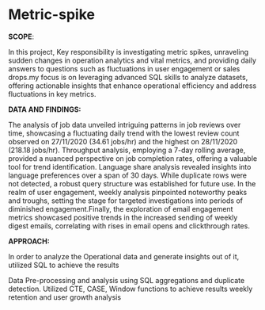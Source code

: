 # Metric-spike

**SCOPE**:

In this project, Key responsibility is investigating metric spikes, unraveling sudden changes in operation analytics and vital metrics, and providing daily answers to questions such as fluctuations in user engagement or sales drops.my focus is on leveraging advanced SQL skills to analyze datasets, offering actionable insights that enhance operational efficiency and address fluctuations in key metrics.


**DATA AND FINDINGS:**

The analysis of job data unveiled intriguing patterns in job reviews over time, showcasing a fluctuating daily trend with the lowest review count observed on 27/11/2020 (34.61 jobs/hr) and the highest on 28/11/2020 (218.18 jobs/hr). Throughput analysis, employing a 7-day rolling average, provided a nuanced perspective on job completion rates, offering a valuable tool for trend identification. Language share analysis revealed insights into language preferences over a span of 30 days. While duplicate rows were not detected, a robust query structure was established for future use. In the realm of user engagement, weekly analysis pinpointed noteworthy peaks and troughs, setting the stage for targeted investigations into periods of diminished engagement.Finally, the exploration of email engagement metrics showcased positive trends in the increased sending of weekly digest emails, correlating with rises in email opens and clickthrough rates.

**APPROACH:**

In order to analyze the Operational data and generate insights out of it, utilized SQL to achieve the results

Data Pre-processing and analysis using SQL
aggregations and duplicate detection.
Utilized CTE, CASE, Window functions to achieve results
weekly retention and user growth analysis
